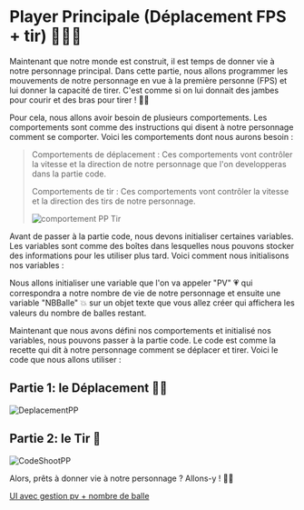 # Player Principale (Déplacement FPS + tir) 🏃‍♂️🔫

Maintenant que notre monde est construit, il est temps de donner vie à notre personnage principal. Dans cette partie, nous allons programmer les mouvements de notre personnage en vue à la première personne (FPS) et lui donner la capacité de tirer. C'est comme si on lui donnait des jambes pour courir et des bras pour tirer ! 💪🦵

Pour cela, nous allons avoir besoin de plusieurs comportements. Les comportements sont comme des instructions qui disent à notre personnage comment se comporter. Voici les comportements dont nous aurons besoin :

>Comportements de déplacement : Ces comportements vont contrôler la vitesse et la direction de notre personnage que l'on developperas dans la partie code.
>
>Comportements de tir : Ces comportements vont contrôler la vitesse et la direction des tirs de notre personnage.
>
>![comportement PP Tir](Images/ComportementPP.png)
>

Avant de passer à la partie code, nous devons initialiser certaines variables. Les variables sont comme des boîtes dans lesquelles nous pouvons stocker des informations pour les utiliser plus tard. Voici comment nous initialisons nos variables :

Nous allons initialiser une variable que l'on va appeler "PV" 💗 qui correspondra a notre nombre de vie de notre personnage et ensuite une variable "NBBalle" 💥 sur un objet texte que vous allez créer qui affichera les valeurs du nombre de balles restant.

Maintenant que nous avons défini nos comportements et initialisé nos variables, nous pouvons passer à la partie code. Le code est comme la recette qui dit à notre personnage comment se déplacer et tirer. Voici le code que nous allons utiliser :

## Partie 1: le Déplacement 🏃‍♂️

![DeplacementPP](Images/CodeDeplacementPP.png)

## Partie 2: le Tir 🔫

![CodeShootPP](Images/FireWithoutCount.png)

Alors, prêts à donner vie à notre personnage ? Allons-y ! 🚀🎉

[UI avec gestion pv + nombre de balle](https://github.com/g404-code-gaming/DoomLike_CodeGaming/blob/main/Création-Du-Jeu/04_UI%20avec%20gestion%20pv%20%2B%20nombre%20de%20balle.md)
